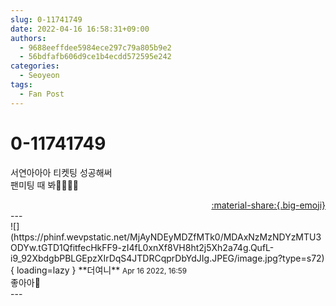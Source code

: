 ```yaml
---
slug: 0-11741749
date: 2022-04-16 16:58:31+09:00
authors:
  - 9688eeffdee5984ece297c79a805b9e2
  - 56bdfafb606d9ce1b4ecdd572595e242
categories:
  - Seoyeon
tags:
  - Fan Post
---
```


# 0-11741749

<div class="post-container" markdown="1">
<div class="content-container md-sidebar__scrollwrap" markdown="1">

서연아아아 티켓팅 성공해써 <br>팬미팅 때 봐🫶🏻💕💕

</div>
</div>

<div style="text-align: right;" markdown="1">
<a href="https://weverse.io/fromis9/fanpost/0-11741749" style="text-align: right;">:material-share:{.big-emoji}</a>
</div>
---

<div class="comments-container md-sidebar__scrollwrap" markdown="1">
<div class="comment" markdown="1">
<div class='id-container' markdown="1">
![](https://phinf.wevpstatic.net/MjAyNDEyMDZfMTk0/MDAxNzMzNDYzMTU3ODYw.tGTD1QfitfecHkFF9-zI4fL0xnXf8VH8ht2j5Xh2a74g.QufL-i9_92XbdgbPBLGEpzXIrDqS4JTDRCqprDbYdJIg.JPEG/image.jpg?type=s72){ loading=lazy }
**<span class="artist">더여니</span>** <small>Apr 16 2022, 16:59</small><br>
</div>
<div class='comment-body' markdown="1">
좋아아🥰
</div>
</div>
</div>
---
